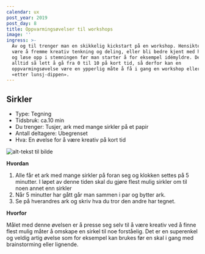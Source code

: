 ```yaml
---
calendar: ux
post_year: 2019
post_day: 8
title: Oppvarmingsøvelser til workshops
image: ''
ingress: >-
  Av og til trenger man en skikkelig kickstart på en workshop. Hensikten kan
  være å fremme kreativ tenkning og deling, eller bli bedre kjent med hverandre
  og løse opp i stemningen før man starter å for eksempel idémyldre. Det er ikke
  alltid så lett å gå fra 0 til 10 på kort tid, så derfor kan en
  oppvarmingsøvelse være en ypperlig måte å få i gang en workshop eller unngå
  «etter lunsj-dippen».
---
```

## **Sirkler**

* Type: Tegning
* Tidsbruk: ca.10 min
* Du trenger: Tusjer, ark med mange sirkler på et papir
* Antall deltagere: Ubegrenset
* Hva: En øvelse for å være kreativ på kort tid

![alt-tekst til bilde](https://i.ibb.co/xYqzD6G/Sirkler.png)

**Hvordan**

1. Alle får et ark med mange sirkler på foran seg og klokken settes på 5 minutter. I løpet av denne tiden skal du gjøre flest mulig sirkler om til noen annet enn sirkler
2. Når 5 minutter har gått går man sammen i par og bytter ark. 
3. Se på hverandres ark og skriv hva du tror den andre har tegnet. 

**Hvorfor**

Målet med denne øvelsen er å presse seg selv til å være kreativ ved å finne flest mulig måter å omskape en sirkel til noe forståelig. Det er en superenkel og veldig artig øvelse som for eksempel kan brukes før en skal i gang med brainstorming eller lignende.
